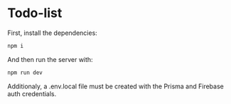 # Todo-list

First, install the dependencies:

```bash
npm i
```

And then run the server with:

```bash
npm run dev
```

Additionaly, a .env.local file must be created with the Prisma and Firebase auth credentials.
